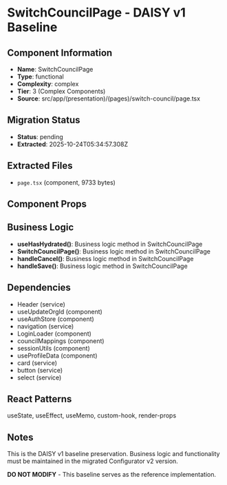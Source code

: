 # SwitchCouncilPage - DAISY v1 Baseline

## Component Information

- **Name**: SwitchCouncilPage
- **Type**: functional
- **Complexity**: complex
- **Tier**: 3 (Complex Components)
- **Source**: src/app/(presentation)/(pages)/switch-council/page.tsx

## Migration Status

- **Status**: pending
- **Extracted**: 2025-10-24T05:34:57.308Z

## Extracted Files

- `page.tsx` (component, 9733 bytes)

## Component Props



## Business Logic

- **useHasHydrated()**: Business logic method in SwitchCouncilPage
- **SwitchCouncilPage()**: Business logic method in SwitchCouncilPage
- **handleCancel()**: Business logic method in SwitchCouncilPage
- **handleSave()**: Business logic method in SwitchCouncilPage

## Dependencies

- Header (service)
- useUpdateOrgId (component)
- useAuthStore (component)
- navigation (service)
- LoginLoader (component)
- councilMappings (component)
- sessionUtils (component)
- useProfileData (component)
- card (service)
- button (service)
- select (service)

## React Patterns

useState, useEffect, useMemo, custom-hook, render-props

## Notes

This is the DAISY v1 baseline preservation. Business logic and functionality
must be maintained in the migrated Configurator v2 version.

**DO NOT MODIFY** - This baseline serves as the reference implementation.
